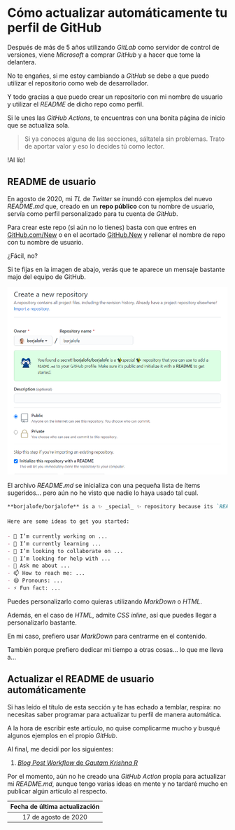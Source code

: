 # Cómo actualizar automáticamente tu perfil de GitHub

Después de  más de 5 años utilizando *GitLab* como servidor de control de versiones, viene *Microsoft* a comprar *GitHub* y a hacer que tome la delantera.

No te engañes, si me estoy cambiando a *GitHub* se debe a que puedo utilizar el repositorio como web de desarrollador.

Y todo gracias a que puedo crear un repositorio con mi nombre de usuario y utilizar el *README* de dicho repo como perfil.

Si le unes las *GitHub Actions*, te encuentras con una bonita página de inicio que se actualiza sola.

> Si ya conoces alguna de las secciones, sáltatela sin problemas. Trato de aportar valor y eso lo decides tú como lector.

!Al lío!

## README de usuario

En agosto de 2020, mi *TL* de *Twitter* se inundó con ejemplos del nuevo *README.md* que, creado en un **repo público** con tu nombre de usuario, servía como perfil personalizado para tu cuenta de *GitHub*.

Para crear este repo (si aún no lo tienes) basta con que entres en [GitHub.com/New](https://github.com/new) o en el acortado [GitHub.New](https://github.new) y rellenar el nombre de repo con tu nombre de usuario.

¿Fácil, no?

Si te fijas en la imagen de abajo, verás que te aparece un mensaje bastante majo del equipo de GitHub.

![Creando nuestro repo de usuario](https://github.com/borjalofe/til/raw/master/images/creating-special-github-user-repo.png)

El archivo *README.md* se inicializa con una pequeña lista de ítems sugeridos... pero aún no he visto que nadie lo haya usado tal cual.

```markdown
**borjalofe/borjalofe** is a ✨ _special_ ✨ repository because its `README.md` (this file) appears on your GitHub profile.

Here are some ideas to get you started:

- 🔭 I’m currently working on ...
- 🌱 I’m currently learning ...
- 👯 I’m looking to collaborate on ...
- 🤔 I’m looking for help with ...
- 💬 Ask me about ...
- 📫 How to reach me: ...
- 😄 Pronouns: ...
- ⚡ Fun fact: ...
```

Puedes personalizarlo como quieras utilizando *MarkDown* o *HTML*.

Además, en el caso de *HTML*, admite *CSS inline*, así que puedes llegar a personalizarlo bastante.

En mi caso, prefiero usar *MarkDown* para centrarme en el contenido.

También porque prefiero dedicar mi tiempo a otras cosas... lo que me lleva a...

## Actualizar el README de usuario automáticamente

Si has leído el título de esta sección y te has echado a temblar, respira: no necesitas saber programar para actualizar tu perfil de manera automática.

A la hora de escribir este artículo, no quise complicarme mucho y busqué algunos ejemplos en el propio *GitHub*.

Al final, me decidí por los siguientes:

1. [*Blog Post Workflow* de *Gautam Krishna R*](https://github.com/gautamkrishnar/blog-post-workflow)
<!-- 1. [*GitHub Activity in Readme* de *James George*](https://github.com/jamesgeorge007/github-activity-readme) -->

Por el momento, aún no he creado una *GitHub Action* propia para actualizar mi *README.md*, aunque tengo varias ideas en mente y no tardaré mucho en publicar algún artículo al respecto.

| Fecha de última actualización |
| :---------------------------: |
| 17 de agosto de 2020 |
